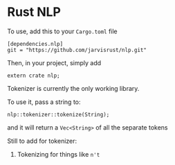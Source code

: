 # Rust NLP

To use, add this to your `Cargo.toml` file

```
[dependencies.nlp]
git = "https://github.com/jarvisrust/nlp.git"
```

Then, in your project, simply add
```
extern crate nlp;
```

Tokenizer is currently the only working library.

To use it, pass a string to:
```
nlp::tokenizer::tokenize(String);
```
and it will return a `Vec<String>` of all the separate tokens



Still to add for tokenizer:

1. Tokenizing for things like `n't`

